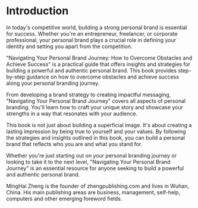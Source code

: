 # Introduction

In today's competitive world, building a strong personal brand is essential for success. Whether you're an entrepreneur, freelancer, or corporate professional, your personal brand plays a crucial role in defining your identity and setting you apart from the competition.

"Navigating Your Personal Brand Journey: How to Overcome Obstacles and Achieve Success" is a practical guide that offers insights and strategies for building a powerful and authentic personal brand. This book provides step-by-step guidance on how to overcome obstacles and achieve success along your personal branding journey.

From developing a brand strategy to creating impactful messaging, "Navigating Your Personal Brand Journey" covers all aspects of personal branding. You'll learn how to craft your unique story and showcase your strengths in a way that resonates with your audience.

This book is not just about building a superficial image. It's about creating a lasting impression by being true to yourself and your values. By following the strategies and insights outlined in this book, you can build a personal brand that reflects who you are and what you stand for.

Whether you're just starting out on your personal branding journey or looking to take it to the next level, "Navigating Your Personal Brand Journey" is an essential resource for anyone seeking to build a powerful and authentic personal brand.

MingHai Zheng is the founder of zhengpublishing.com and lives in Wuhan, China. His main publishing areas are business, management, self-help, computers and other emerging foreword fields.

